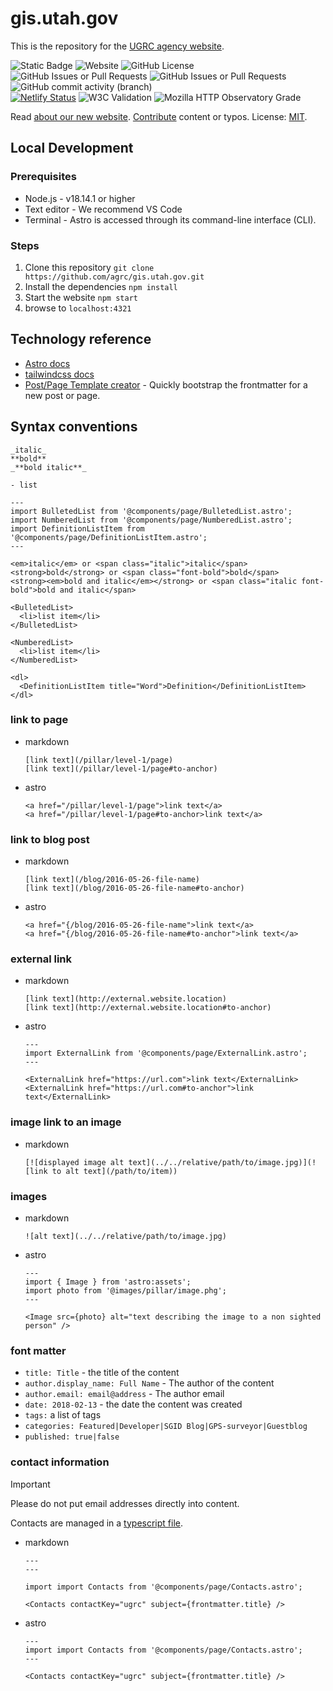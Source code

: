 # gis.utah.gov

This is the repository for the [UGRC agency website](https://gis.utah.gov).

![Static Badge](https://img.shields.io/badge/built%20with-astro-brightgreen) ![Website](https://img.shields.io/website?url=https%3A%2F%2Fgis.utah.gov) ![GitHub License](https://img.shields.io/github/license/agrc/gis.utah.gov)<br />
![GitHub Issues or Pull Requests](https://img.shields.io/github/issues/agrc/gis.utah.gov) ![GitHub Issues or Pull Requests](https://img.shields.io/github/issues-pr/agrc/gis.utah.gov) ![GitHub commit activity (branch)](https://img.shields.io/github/commit-activity/w/agrc/gis.utah.gov/main)
<br />
[![Netlify Status](https://api.netlify.com/api/v1/badges/29158e9e-9b1c-4d85-995b-a3ca444ff187/deploy-status)](https://app.netlify.com/sites/gis-utah-gov/deploys) ![W3C Validation](https://img.shields.io/w3c-validation/html?targetUrl=https%3A%2F%2Fgis.utah.gov) ![Mozilla HTTP Observatory Grade](https://img.shields.io/mozilla-observatory/grade/gis.utah.gov)

Read [about our new website](https://gis.utah.gov/about-our-new-v6-website-in-ghpages).
[Contribute](https://gis.utah.gov/about/contributing/) content or typos.
License: [MIT](/LICENSE).

## Local Development

### Prerequisites

- Node.js - v18.14.1 or higher
- Text editor - We recommend VS Code
- Terminal - Astro is accessed through its command-line interface (CLI).

### Steps

1. Clone this repository
   `git clone https://github.com/agrc/gis.utah.gov.git`
1. Install the dependencies
   `npm install`
1. Start the website
   `npm start`
1. browse to `localhost:4321`

## Technology reference

- [Astro docs](https://docs.astro.build/en/getting-started/)
- [tailwindcss docs](https://tailwindcss.com/docs)
- [Post/Page Template creator](https://agrc.github.io/templater/) - Quickly bootstrap the frontmatter for a new post or page.

## Syntax conventions

```mdx
_italic_
**bold**
_**bold italic**_

- list
```

```astro
---
import BulletedList from '@components/page/BulletedList.astro';
import NumberedList from '@components/page/NumberedList.astro';
import DefinitionListItem from '@components/page/DefinitionListItem.astro';
---

<em>italic</em> or <span class="italic">italic</span>
<strong>bold</strong> or <span class="font-bold">bold</span>
<strong><em>bold and italic</em></strong> or <span class="italic font-bold">bold and italic</span>

<BulletedList>
  <li>list item</li>
</BulletedList>

<NumberedList>
  <li>list item</li>
</NumberedList>

<dl>
  <DefinitionListItem title="Word">Definition</DefinitionListItem>
</dl>
```

### link to page

- markdown

  ```mdx
  [link text](/pillar/level-1/page)
  [link text](/pillar/level-1/page#to-anchor)
  ```

- astro

  ```astro
  <a href="/pillar/level-1/page">link text</a>
  <a href="/pillar/level-1/page#to-anchor>link text</a>
  ```

### link to blog post

- markdown

  ```mdx
  [link text](/blog/2016-05-26-file-name)
  [link text](/blog/2016-05-26-file-name#to-anchor)
  ```

- astro

  ```astro
  <a href="{/blog/2016-05-26-file-name">link text</a>
  <a href="{/blog/2016-05-26-file-name#to-anchor">link text</a>
  ```

### external link

- markdown

  ```mdx
  [link text](http://external.website.location)
  [link text](http://external.website.location#to-anchor)
  ```

- astro

  ```astro
  ---
  import ExternalLink from '@components/page/ExternalLink.astro';
  ---

  <ExternalLink href="https://url.com">link text</ExternalLink>
  <ExternalLink href="https://url.com#to-anchor">link text</ExternalLink>
  ```

### image link to an image

- markdown

  ```mdx
  [![displayed image alt text](../../relative/path/to/image.jpg)](![link to alt text](/path/to/item))
  ```

### images

- markdown

  ```mdx
  ![alt text](../../relative/path/to/image.jpg)
  ```

- astro

  ```astro
  ---
  import { Image } from 'astro:assets';
  import photo from '@images/pillar/image.phg';
  ---

  <Image src={photo} alt="text describing the image to a non sighted person" />
  ```

### font matter

- `title: Title` - the title of the content
- `author.display_name: Full Name` - The author of the content
- `author.email: email@address` - The author email
- `date: 2018-02-13` - the date the content was created
- `tags:` a list of tags
- `categories: Featured|Developer|SGID Blog|GPS-surveyor|Guestblog`
- `published: true|false`

### contact information

> [!IMPORTANT]
> Please do not put email addresses directly into content.

Contacts are managed in a [typescript file](./src/data/contacts.ts).

- markdown

  ```mdx
  ---
  ---

  import import Contacts from '@components/page/Contacts.astro';

  <Contacts contactKey="ugrc" subject={frontmatter.title} />
  ```

- astro

  ```astro
  ---
  import import Contacts from '@components/page/Contacts.astro';
  ---

  <Contacts contactKey="ugrc" subject={frontmatter.title} />
  ```
